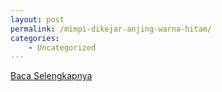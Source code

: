 ```yaml
---
layout: post
permalink: /mimpi-dikejar-anjing-warna-hitam/
categories:
    - Uncategorized
---
```


[Baca Selengkapnya](/01)
